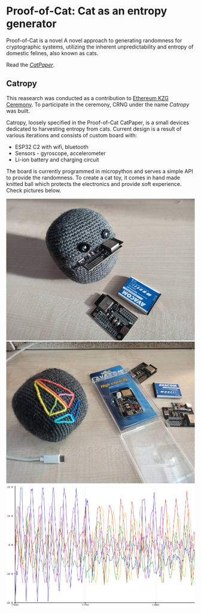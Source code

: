 # Proof-of-Cat: Cat as an entropy generator

Proof-of-Cat is a novel A novel approach to generating randomness for cryptographic systems, utilizing the inherent unpredictability and entropy of domestic felines, also known as cats.

Read the *[CatPaper](./proofofcat.pdf)*.

## Catropy

This reasearch was conducted as a contribution to [Ethereum KZG Ceremony](https://github.com/ethereum/kzg-ceremony). To participate in the ceremony, CRNG under the name _Catropy_ was built. 

Catropy, loosely specified in the Proof-of-Cat CatPaper, is a small devices dedicated to harvesting entropy from cats. Current design is a result of various iterations and consists of custom board with:
- ESP32 C2 with wifi, bluetooth 
- Sensors - gyroscope, accelerometer
- Li-ion battery and charging circuit 

The board is currently programmed in micropython and serves a simple API to provide the randomness.
To create a cat toy, it comes in hand made knitted ball which protects the electronics and provide soft experience. Check pictures below. 

![image](./src/assets/catropy1.jpeg)
![image](./src/assets/catropy2.jpeg)
![image](./src/assets/catropy3.png)

